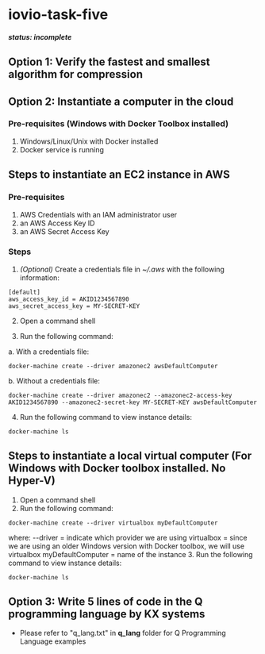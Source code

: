 # iovio-task-five
##### status: *incomplete*

## Option 1: Verify the fastest and smallest algorithm for compression

## Option 2: Instantiate a computer in the cloud
### Pre-requisites (Windows with Docker Toolbox installed)
1. Windows/Linux/Unix with Docker installed
2. Docker service is running

## Steps to instantiate an EC2 instance in AWS
### Pre-requisites
1. AWS Credentials with an IAM administrator user
2. an AWS Access Key ID
3. an AWS Secret Access Key
### Steps
1. _(Optional)_ Create a credentials file in _~/.aws_ with the following information:
```
[default]
aws_access_key_id = AKID1234567890
aws_secret_access_key = MY-SECRET-KEY
```

2. Open a command shell

3. Run the following command:

a. With a credentials file:
```
docker-machine create --driver amazonec2 awsDefaultComputer
```
b. Without a credentials file:
```
docker-machine create --driver amazonec2 --amazonec2-access-key AKID1234567890 --amazonec2-secret-key MY-SECRET-KEY awsDefaultComputer
```

4. Run the following command to view instance details:
```
docker-machine ls
```

## Steps to instantiate a local virtual computer (For Windows with Docker toolbox installed. No Hyper-V)
1. Open a command shell
2. Run the following command: 
```
docker-machine create --driver virtualbox myDefaultComputer
```
where: 
--driver = indicate which provider we are using
virtualbox = since we are using an older Windows version with Docker toolbox, we will use virtualbox
myDefaultComputer = name of the instance
3. Run the following command to view instance details:
```
docker-machine ls
```
## Option 3: Write 5 lines of code in the Q programming language by KX systems
* Please refer to "q_lang.txt" in **q_lang** folder for Q Programming Language examples
